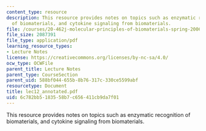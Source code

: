 ```yaml
---
content_type: resource
description: This resource provides notes on topics such as enzymatic recognition
  of biomaterials, and cytokine signaling from biomaterials.
file: /courses/20-462j-molecular-principles-of-biomaterials-spring-2006/6c782bb5183558b7c656411cb9da7f01_lec12_annotated.pdf
file_size: 2087391
file_type: application/pdf
learning_resource_types:
- Lecture Notes
license: https://creativecommons.org/licenses/by-nc-sa/4.0/
ocw_type: OCWFile
parent_title: Lecture Notes
parent_type: CourseSection
parent_uid: 588bf044-655b-8b76-317c-330ce5599abf
resourcetype: Document
title: lec12_annotated.pdf
uid: 6c782bb5-1835-58b7-c656-411cb9da7f01
---
```

This resource provides notes on topics such as enzymatic recognition of biomaterials, and cytokine signaling from biomaterials.